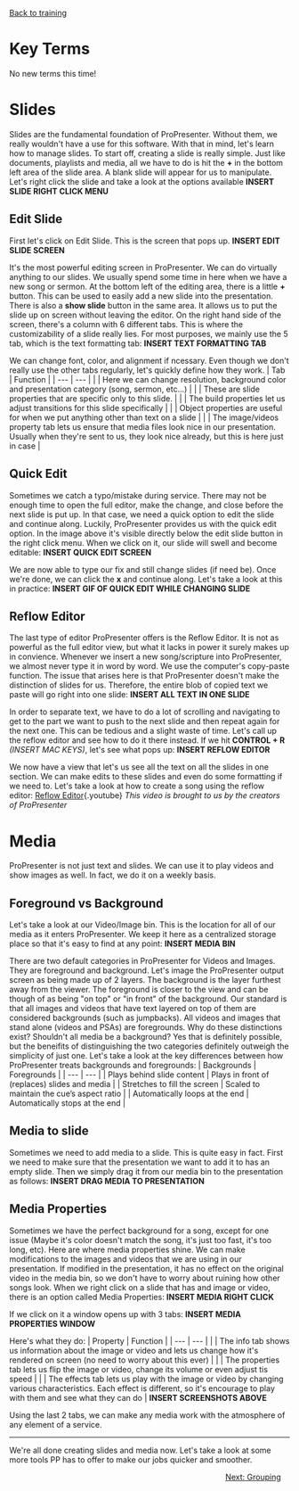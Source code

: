 <!-- TITLE: 202 - Editing -->
<!-- SUBTITLE: After this, we'll be able to create anything, anytime, anywhere -->

[Back to training](/media/training)
# Key Terms
No new terms this time!
# Slides
Slides are the fundamental foundation of ProPresenter. Without them, we really wouldn't have a use for this software. With that in mind, let's learn how to manage slides. To start off, creating a slide is really simple. Just like documents, playlists and media, all we have to do is hit the **+** in the bottom left area of the slide area. A blank slide will appear for us to manipulate. Let's right click the slide and take a look at the options available
**INSERT SLIDE RIGHT CLICK MENU**

## Edit Slide
First let's click on Edit Slide. This is the screen that pops up.
**INSERT EDIT SLIDE SCREEN**

It's the most powerful editing screen in ProPresenter. We can do virtually anything to our slides. We usually spend some time in here when we have a new song or sermon. At the bottom left of the editing area, there is a little **+** button. This can be used to easily add a new slide into the presentation. There is also a **show slide** button in the same area. It allows us to put the slide up on screen without leaving the editor.
On the right hand side of the screen, there's a column with 6 different tabs. This is where the customizability of a slide really lies. For most purposes, we mainly use the 5 tab, which is the text formatting tab:
**INSERT TEXT FORMATTING TAB**

We can change font, color, and alignment if ncessary. Even though we don't really use the other tabs regularly, let's quickly define how they work.
| Tab | Function |
| --- | --- |
| | Here we can change resolution, background color and presentation category (song, sermon, etc...) | 
| | These are slide properties that are specific only to this slide. |
| | The build properties let us adjust transitions for this slide specifically |
| | Object properties are useful for when we put anything other than text on a slide |
| | The image/videos property tab lets us ensure that media files look nice in our presentation. Usually when they're sent to us, they look nice already, but this is here just in case |

## Quick Edit
Sometimes we catch a typo/mistake during service. There may not be enough time to open the full editor, make the change, and close before the next slide is put up. In that case, we need a quick option to edit the slide and continue along. Luckily, ProPresenter provides us with the quick edit option. In the image above it's visible directly below the edit slide button in the right click menu. When we click on it, our slide will swell and become editable:
**INSERT QUICK EDIT SCREEN**

We are now able to type our fix and still change slides (if need be). Once we're done, we can click the **x** and continue along. Let's take a look at this in practice:
**INSERT GIF OF QUICK EDIT WHILE CHANGING SLIDE**

## Reflow Editor
The last type of editor ProPresenter offers is the Reflow Editor. It is not as powerful as the full editor view, but what it lacks in power it surely makes up in convience. Whenever we insert a new song/scripture into ProPresenter, we almost never type it in word by word. We use the computer's copy-paste function. The issue that arises here is that ProPresenter doesn't make the distinction of slides for us. Therefore, the entire blob of copied text we paste will go right into one slide:
**INSERT ALL TEXT IN ONE SLIDE**

In order to separate text, we have to do a lot of scrolling and navigating to get to the part we want to push to the next slide and then repeat again for the next one. This can be tedious and a slight waste of time. Let's call up the reflow editor and see how to do it there instead. If we hit **CONTROL + R** *(INSERT MAC KEYS)*, let's see what pops up:
**INSERT REFLOW EDITOR**

We now have a view that let's us see all the text on all the slides in one section. We can make edits to these slides and even do some formatting if we need to. Let's take a look at how to create a song using the reflow editor:
[Reflow Editor](https://www.youtube.com/watch?v=EXGUb_3r1wo){.youtube}
*This video is brought to us by the creators of ProPresenter*

# Media
ProPresenter is not just text and slides. We can use it to play videos and show images as well. In fact, we do it on a weekly basis. 
## Foreground vs Background
Let's take a look at our Video/Image bin. This is the location for all of our media as it enters ProPresenter. We keep it here as a centralized storage place so that it's easy to find at any point:
**INSERT MEDIA BIN**

There are two default categories in ProPresenter for Videos and Images. They are foreground and background. Let's image the ProPresenter output screen as being made up of 2 layers. The background is the layer furthest away from the viewer. The foreground is closer to the view and can be though of as being "on top" or "in front" of the background. Our standard is that all images and videos that have text layered on top of them are considered backgrounds (such as jumpbacks). All videos and images that stand alone (videos and PSAs) are foregrounds. Why do these distinctions exist? Shouldn't all media be a background? Yes that is definitely possible, but the beneifits of distinguishing the two categories definitely outweigh the simplicity of just one. Let's take a look at the key differences between how ProPresenter treats backgrounds and foregrounds:
| Backgrounds | Foregrounds |
| --- | --- |
| Plays behind slide content | Plays in front of (replaces) slides and media |
| Stretches to fill the screen | Scaled to maintain the cue’s aspect ratio |
| Automatically loops at the end | Automatically stops at the end |

## Media to slide
Sometimes we need to add media to a slide. This is quite easy in fact. First we need to make sure that the presentation we want to add it to has an empty slide. Then we simply drag it from our media bin to the presentation as follows:
**INSERT DRAG MEDIA TO PRESENTATION**
## Media Properties
Sometimes we have the perfect background for a song, except for one issue (Maybe it's color doesn't match the song, it's just too fast, it's too long, etc). Here are where media properties shine. We can make modifications to the images and videos that we are using in our presentation. If modified in the presentation, it has no effect on the original video in the media bin, so we don't have to worry about ruining how other songs look. When we right click on a slide that has and image or video, there is an option called Media Properties:
**INSERT MEDIA RIGHT CLICK**

If we click on it a window opens up with 3 tabs:
**INSERT MEDIA PROPERTIES WINDOW**

Here's what they do:
| Property | Function |
| --- | --- |
| | The info tab shows us information about the image or video and lets us change how it's rendered on screen (no need to worry about this ever) |
| | The properties tab lets us flip the image or video, change its volume or even adjust tis speed |
| | The effects tab lets us play with the image or video by changing various characteristics. Each effect is different, so it's encourage to play with them and see what they can do |
**INSERT SCREENSHOTS ABOVE**

Using the last 2 tabs, we can make any media work with the atmosphere of any element of a service.

---

We're all done creating slides and media now. Let's take a look at some more tools PP has to offer to make our jobs quicker and smoother.
<div style="text-align:right"><a href="/media/training-pages/203">Next: Grouping</a>&nbsp;&nbsp;&nbsp;&nbsp;</div>